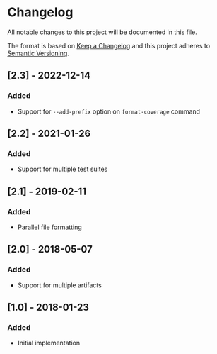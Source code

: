# Changelog
All notable changes to this project will be documented in this file.

The format is based on [Keep a Changelog](http://keepachangelog.com/en/1.0.0/)
and this project adheres to [Semantic Versioning](http://semver.org/spec/v2.0.0.html).

## [2.3] - 2022-12-14
### Added
- Support for `--add-prefix` option on `format-coverage` command

## [2.2] - 2021-01-26
### Added
- Support for multiple test suites

## [2.1] - 2019-02-11
### Added
- Parallel file formatting

## [2.0] - 2018-05-07
### Added
- Support for multiple artifacts

## [1.0] - 2018-01-23
### Added
- Initial implementation
